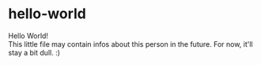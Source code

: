 # hello-world


Hello World!  
This little file may contain infos about this person in the future. For now, it'll stay a bit dull. :)
